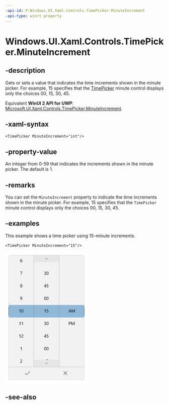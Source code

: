 ```yaml
---
-api-id: P:Windows.UI.Xaml.Controls.TimePicker.MinuteIncrement
-api-type: winrt property
---
```


<!-- Property syntax
public int MinuteIncrement { get;  set; }
-->

# Windows.UI.Xaml.Controls.TimePicker.MinuteIncrement

## -description
Gets or sets a value that indicates the time increments shown in the minute picker. For example, 15 specifies that the [TimePicker](timepicker.md) minute control displays only the choices 00, 15, 30, 45.

Equivalent **WinUI 2 API for UWP**: [Microsoft.UI.Xaml.Controls.TimePicker.MinuteIncrement](/windows/winui/api/microsoft.ui.xaml.controls.timepicker.minuteincrement).

## -xaml-syntax
```xaml
<TimePicker MinuteIncrement="int"/>
```

## -property-value

An integer from 0-59 that indicates the increments shown in the minute picker. The default is 1.

## -remarks

You can set the `MinuteIncrement` property to indicate the time increments shown in the minute picker. For example, 15 specifies that the `TimePicker` minute control displays only the choices 00, 15, 30, 45.

## -examples

This example shows a time picker using 15-minute increments.

```xaml
<TimePicker MinuteIncrement="15"/>
```

![A time picker showing 15 minute increments.](images/date-time/time-picker-minute-increment.png)

## -see-also
